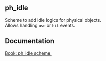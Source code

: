 ## ph_idle

Scheme to add idle logics for physical objects. <br/>
Allows handling `use` or `hit` events.

## Documentation

[Book: ph_idle scheme.](https://xray-forge.github.io/stalker-xrf-book/script_engine/schemes/ph_idle.html)
